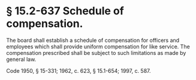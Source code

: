 # § 15.2-637 Schedule of compensation.

<p>The board shall establish a schedule of compensation for officers and employees which shall provide uniform compensation for like service. The compensation prescribed shall be subject to such limitations as made by general law.</p><p>Code 1950, § 15-331; 1962, c. 623, § 15.1-654; 1997, c. 587.</p>